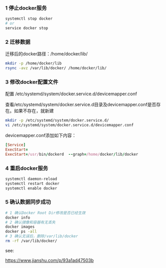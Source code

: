 ### 1 停止docker服务

```bash
systemctl stop docker
# or
service docker stop
```



### 2 迁移数据

迁移后的docker路径：/home/docker/lib/

```bash
mkdir -p /home/docker/lib
rsync -avz /var/lib/docker/ /home/docker/lib/
```



### 3 修改docker配置文件

 配置 /etc/systemd/system/docker.service.d/devicemapper.conf 

查看/etc/systemd/system/docker.service.d目录及devicemapper.conf是否存在。如果不存在，就新建 

```bash
mkdir -p /etc/systemd/system/docker.service.d/
vi /etc/systemd/system/docker.service.d/devicemapper.conf
```

 devicemapper.conf添加如下内容： 

```ruby
[Service]
ExecStart=
ExecStart=/usr/bin/dockerd  --graph=/home/docker/lib/docker
```



### 4 重启docker服务

```bash
systemctl daemon-reload
systemctl restart docker
systemctl enable docker
```



### 5 确认数据同步成功

```bash
# 1 确认Docker Root Dir修改是否已经生效
docker info
# 2 确认镜像和容器有无丢失
docker images
docker ps -all
# 3 确认无误后，删除/var/lib/docker
rm -rf /var/lib/docker/
```



see:

https://www.jianshu.com/p/93a1ad47503b